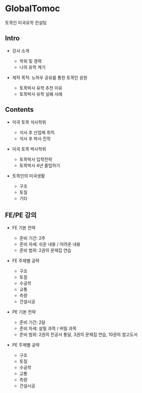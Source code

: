 # GlobalTomoc
토목인 미국유학 컨설팅


## Intro
- 강사 소개
    - 학위 및 경력
    - 나의 유학 계기
    
- 제작 목적: 노하우 공유를 통한 토목인 응원
    - 토목박사 유학 추천 이유
    - 토목박사 유학 실폐 사례


## Contents
- 미국 토목 석사학위
    - 석사 후 산업체 취직
    - 석사 후 박사 진학
    
- 미국 토목 박사학위
    - 토목박사 입학전략
    - 토목박사 4년 졸업하기

- 토목인의 미국생활
    - 구조
    - 토질
    - 기타

## FE/PE 강의
- FE 기본 전략
    -  준비 기간: 2주
    -  준비 자세: 쉬운 내용 / 어려운 내용
    -  준비 범위: 2권의 문제집 연습

- FE 주제별 공략
    - 구조
    - 토질
    - 수공학
    - 교통
    - 측량
    - 건설시공

- PE 기본 전략
    - 준비 기간: 2달
    - 준비 자세: 살릴 과목 / 버릴 과목
    - 준비 범위: 2권의 전공서 통달, 3권의 문제집 연습, 10권의 참고도서
    
- PE 주제별 공략
    - 구조
    - 토질
    - 수공학
    - 교통
    - 측량
    - 건설시공
